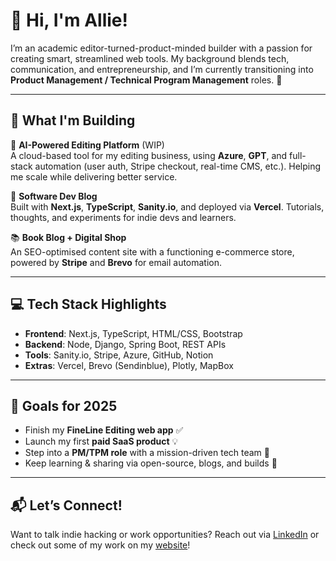 # 👋 Hi, I'm Allie!

I’m an academic editor-turned-product-minded builder with a passion for creating smart, streamlined web tools. My background blends tech, communication, and entrepreneurship, and I’m currently transitioning into **Product Management / Technical Program Management** roles. 🎯

---

## 🚀 What I'm Building

🔧 **AI-Powered Editing Platform** (WIP)  
A cloud-based tool for my editing business, using **Azure**, **GPT**, and full-stack automation (user auth, Stripe checkout, real-time CMS, etc.). Helping me scale while delivering better service.

🧠 **Software Dev Blog**  
Built with **Next.js**, **TypeScript**, **Sanity.io**, and deployed via **Vercel**. Tutorials, thoughts, and experiments for indie devs and learners.

📚 **Book Blog + Digital Shop**  
An SEO-optimised content site with a functioning e-commerce store, powered by **Stripe** and **Brevo** for email automation.

---

## 💻 Tech Stack Highlights

- **Frontend**: Next.js, TypeScript, HTML/CSS, Bootstrap  
- **Backend**: Node, Django, Spring Boot, REST APIs  
- **Tools**: Sanity.io, Stripe, Azure, GitHub, Notion  
- **Extras**: Vercel, Brevo (Sendinblue), Plotly, MapBox

---

## 🎯 Goals for 2025

- Finish my **FineLine Editing web app** ✅  
- Launch my first **paid SaaS product** 💡  
- Step into a **PM/TPM role** with a mission-driven tech team 🚀  
- Keep learning & sharing via open-source, blogs, and builds 💬

---

## 📬 Let’s Connect!

Want to talk indie hacking or work opportunities? Reach out via [LinkedIn](https://www.linkedin.com/in/allie-griffin) or check out some of my work on my [website](https://www.allie-codes.com/portfolio)!


<!---
afgriffin/afgriffin is a ✨ special ✨ repository because its `README.md` (this file) appears on your GitHub profile.
You can click the Preview link to take a look at your changes.
--->

